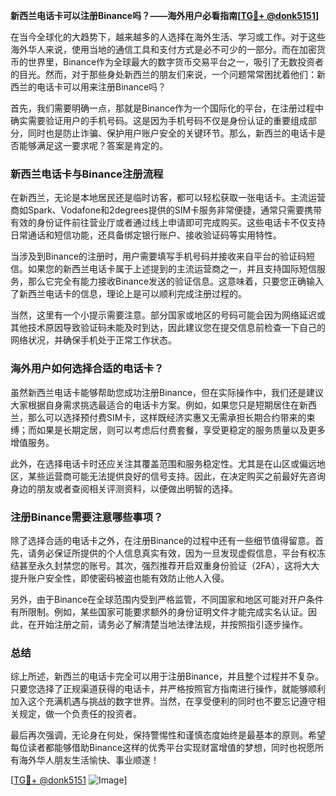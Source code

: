 **新西兰电话卡可以注册Binance吗？——海外用户必看指南[[TG💪+ @donk5151](https://t.me/s/donk5151)]**

在当今全球化的大趋势下，越来越多的人选择在海外生活、学习或工作。对于这些海外华人来说，使用当地的通信工具和支付方式是必不可少的一部分。而在加密货币的世界里，Binance作为全球最大的数字货币交易平台之一，吸引了无数投资者的目光。然而，对于那些身处新西兰的朋友们来说，一个问题常常困扰着他们：新西兰的电话卡可以用来注册Binance吗？

首先，我们需要明确一点，那就是Binance作为一个国际化的平台，在注册过程中确实需要验证用户的手机号码。这是因为手机号码不仅是身份认证的重要组成部分，同时也是防止诈骗、保护用户账户安全的关键环节。那么，新西兰的电话卡是否能够满足这一要求呢？答案是肯定的。

### 新西兰电话卡与Binance注册流程

在新西兰，无论是本地居民还是临时访客，都可以轻松获取一张电话卡。主流运营商如Spark、Vodafone和2degrees提供的SIM卡服务非常便捷，通常只需要携带有效的身份证件前往营业厅或者通过线上申请即可完成购买。这些电话卡不仅支持日常通话和短信功能，还具备绑定银行账户、接收验证码等实用特性。

当涉及到Binance的注册时，用户需要填写手机号码并接收来自平台的验证码短信。如果您的新西兰电话卡属于上述提到的主流运营商之一，并且支持国际短信服务，那么它完全有能力接收Binance发送的验证信息。这意味着，只要您正确输入了新西兰电话卡的信息，理论上是可以顺利完成注册过程的。

当然，这里有一个小提示需要注意。部分国家或地区的号码可能会因为网络延迟或其他技术原因导致验证码未能及时到达，因此建议您在提交信息前检查一下自己的网络状况，并确保手机处于正常工作状态。

### 海外用户如何选择合适的电话卡？

虽然新西兰电话卡能够帮助您成功注册Binance，但在实际操作中，我们还是建议大家根据自身需求挑选最适合的电话卡方案。例如，如果您只是短期居住在新西兰，那么可以选择预付费SIM卡，这样既经济实惠又无需承担长期合约带来的束缚；而如果是长期定居，则可以考虑后付费套餐，享受更稳定的服务质量以及更多增值服务。

此外，在选择电话卡时还应关注其覆盖范围和服务稳定性。尤其是在山区或偏远地区，某些运营商可能无法提供良好的信号支持。因此，在决定购买之前最好先咨询身边的朋友或者查阅相关评测资料，以便做出明智的选择。

### 注册Binance需要注意哪些事项？

除了选择合适的电话卡之外，在注册Binance的过程中还有一些细节值得留意。首先，请务必保证所提供的个人信息真实有效，因为一旦发现虚假信息，平台有权冻结甚至永久封禁您的账号。其次，强烈推荐开启双重身份验证（2FA），这将大大提升账户安全性，即使密码被盗也能有效防止他人入侵。

另外，由于Binance在全球范围内受到严格监管，不同国家和地区可能对开户条件有所限制。例如，某些国家可能要求额外的身份证明文件才能完成实名认证。因此，在开始注册之前，请务必了解清楚当地法律法规，并按照指引逐步操作。

### 总结

综上所述，新西兰的电话卡完全可以用于注册Binance，并且整个过程并不复杂。只要您选择了正规渠道获得的电话卡，并严格按照官方指南进行操作，就能够顺利加入这个充满机遇与挑战的数字世界。当然，在享受便利的同时也不要忘记遵守相关规定，做一个负责任的投资者。

最后再次强调，无论身在何处，保持警惕性和谨慎态度始终是最基本的原则。希望每位读者都能够借助Binance这样的优秀平台实现财富增值的梦想，同时也祝愿所有海外华人朋友生活愉快、事业顺遂！

[[TG💪+ @donk5151](https://t.me/s/donk5151) ![Image](https://i.postimg.cc/rwNCRYN7/Snipaste-2025-04-30-17-27-05.png)]